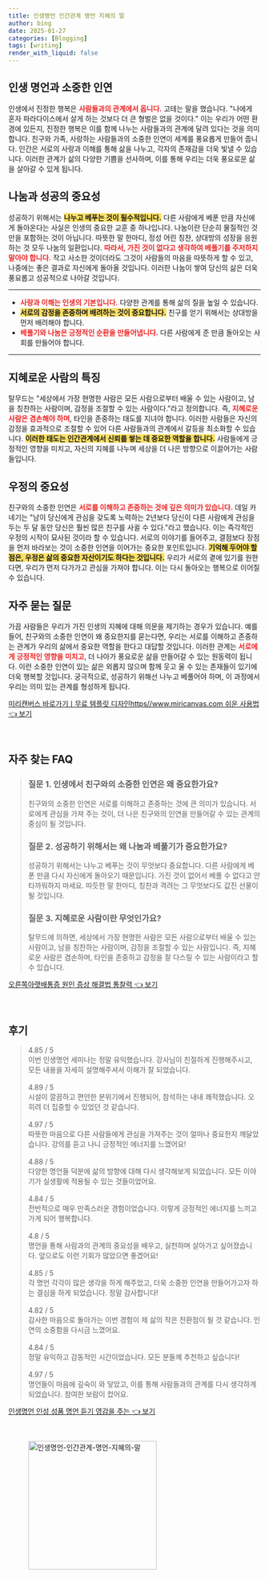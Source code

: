 ```yaml
---
title: 인생명언 인간관계 명언 지혜의 말
author: bing
date: 2025-01-27
categories: [Blogging]
tags: [writing]
render_with_liquid: false
---
```



<h2 id='인생_명언과_소중한_인연'>인생 명언과 소중한 인연</h2>

<p>인생에서 진정한 행복은 <b><span style="color: #ee2323;">사람들과의 관계에서 옵니다.</span></b> 고테는 말을 했습니다. "나에게 혼자 파라다이스에서 살게 하는 것보다 더 큰 형벌은 없을 것이다." 이는 우리가 어떤 환경에 있든지, 진정한 행복은 이를 함께 나누는 사람들과의 관계에 달려 있다는 것을 의미합니다. 친구와 가족, 사랑하는 사람들과의 소중한 인연이 세계를 풍요롭게 만들어 줍니다. 인간은 서로의 사랑과 이해를 통해 삶을 나누고, 각자의 존재감을 더욱 빛낼 수 있습니다. 이러한 관계가 삶의 다양한 기쁨을 선사하며, 이를 통해 우리는 더욱 풍요로운 삶을 살아갈 수 있게 됩니다.</p>

<h2 id='나눔과_성공의_중요성'>나눔과 성공의 중요성</h2>

<p>성공하기 위해서는 <b><span style="background-color: #ffe066;">나누고 베푸는 것이 필수적입니다.</span></b> 다른 사람에게 베푼 만큼 자신에게 돌아온다는 사실은 인생의 중요한 교훈 중 하나입니다. 나눔이란 단순히 물질적인 것만을 포함하는 것이 아닙니다. 따뜻한 말 한마디, 정성 어린 칭찬, 상대방의 성장을 응원하는 것 모두 나눔의 일환입니다. <b><span style="color: #ee2323;">따라서, 가진 것이 없다고 생각하여 베풀기를 주저하지 말아야 합니다.</span></b> 작고 사소한 것이더라도 그것이 사람들의 마음을 따뜻하게 할 수 있고, 나중에는 좋은 결과로 자신에게 돌아올 것입니다. 이러한 나눔이 쌓여 당신의 삶은 더욱 풍요롭고 성공적으로 나아갈 것입니다.</p>

<hr />

<ul>
    <li><b><span style="color: #ee2323;">사랑과 이해는 인생의 기본입니다.</span></b> 다양한 관계를 통해 삶의 질을 높일 수 있습니다.</li>
    <li><b><span style="background-color: #ffe066;">서로의 감정을 존중하며 배려하는 것이 중요합니다.</span></b> 친구를 얻기 위해서는 상대방을 먼저 배려해야 합니다.</li>
    <li><b><span style="color: #ee2323;">베풀기와 나눔은 긍정적인 순환을 만들어냅니다.</span></b> 다른 사람에게 준 만큼 돌아오는 사회를 만들어야 합니다.</li>
</ul>

<hr />

<h2 id='지혜로운_사람의_특징'>지혜로운 사람의 특징</h2>

<p>탈무드는 "세상에서 가장 현명한 사람은 모든 사람으로부터 배울 수 있는 사람이고, 남을 칭찬하는 사람이며, 감정을 조절할 수 있는 사람이다."라고 정의합니다. 즉, <b><span style="color: #ee2323;">지혜로운 사람은 겸손해야 하며</span></b>, 타인을 존중하는 태도를 지녀야 합니다. 이러한 사람들은 자신의 감정을 효과적으로 조절할 수 있어 다른 사람들과의 관계에서 갈등을 최소화할 수 있습니다. <b><span style="background-color: #ffe066;">이러한 태도는 인간관계에서 신뢰를 쌓는 데 중요한 역할을 합니다.</span></b> 사람들에게 긍정적인 영향을 미치고, 자신의 지혜를 나누며 세상을 더 나은 방향으로 이끌어가는 사람들입니다.</p>

<h2 id='우정의_중요성'>우정의 중요성</h2>

<p>친구와의 소중한 인연은 <b><span style="color: #ee2323;">서로를 이해하고 존중하는 것에 깊은 의미가 있습니다.</span></b> 데일 카네기는 "남이 당신에게 관심을 갖도록 노력하는 2년보다 당신이 다른 사람에게 관심을 두는 두 달 동안 당신은 훨씬 많은 친구를 사귈 수 있다."라고 했습니다. 이는 즉각적인 우정의 시작이 묘사된 것이라 할 수 있습니다. 서로의 이야기를 들어주고, 결점보다 장점을 먼저 바라보는 것이 소중한 인연을 이어가는 중요한 포인트입니다. <b><span style="background-color: #ffe066;">기억해 두어야 할 점은, 우정은 삶의 중요한 자산이기도 하다는 것입니다.</span></b> 우리가 서로의 곁에 있기를 원한다면, 우리가 먼저 다가가고 관심을 가져야 합니다. 이는 다시 돌아오는 행복으로 이어질 수 있습니다.</p>

<h2 id='자주_묻는_질문'>자주 묻는 질문</h2>

<p>가끔 사람들은 우리가 가진 인생의 지혜에 대해 의문을 제기하는 경우가 있습니다. 예를 들어, 친구와의 소중한 인연이 왜 중요한지를 묻는다면, 우리는 서로를 이해하고 존중하는 관계가 우리의 삶에서 중요한 역할을 한다고 대답할 것입니다. 이러한 관계는 <b><span style="color: #ee2323;">서로에게 긍정적인 영향을 미치고</span></b>, 더 나아가 풍요로운 삶을 만들어갈 수 있는 원동력이 됩니다. 이런 소중한 인연이 있는 삶은 외롭지 않으며 함께 웃고 울 수 있는 존재들이 있기에 더욱 행복할 것입니다. 궁극적으로, 성공하기 위해선 나누고 베풀어야 하며, 이 과정에서 우리는 의미 있는 관계를 형성하게 됩니다.</p>


<p><a class="click-button" title="미리캔버스 바로가기ㅣ무료 템플릿 디자인https//www.miricanvas.com 쉬운 사용법" href="https://afficreate.github.io/posts/%EB%AF%B8%EB%A6%AC%EC%BA%94%EB%B2%84%EC%8A%A4-%EB%B0%94%EB%A1%9C%EA%B0%80%EA%B8%B0%E3%85%A3%EB%AC%B4%EB%A3%8C-%ED%85%9C%ED%94%8C%EB%A6%BF-%EB%94%94%EC%9E%90%EC%9D%B8httpswww.miricanvas.com-%EC%89%AC%EC%9A%B4-%EC%82%AC%EC%9A%A9%EB%B2%95/" rel="dofollow">미리캔버스 바로가기ㅣ무료 템플릿 디자인https//www.miricanvas.com 쉬운 사용법 👈 보기</a></p><br>
<h2 id='자주_찾는_FAQ'>자주 찾는 FAQ</h2>
<div itemscope="" itemtype="https://schema.org/FAQPage"> 
<blockquote> 
<div itemscope="" itemprop="mainEntity" itemtype="https://schema.org/Question"> 
<h3 itemprop="name">질문 1. 인생에서 친구와의 소중한 인연은 왜 중요한가요?</h3> 
<div itemscope="" itemprop="acceptedAnswer" itemtype="https://schema.org/Answer"> 
<span itemprop="text"> 
<p>친구와의 소중한 인연은 서로를 이해하고 존중하는 것에 큰 의미가 있습니다. 서로에게 관심을 가져 주는 것이, 더 나은 친구와의 인연을 만들어갈 수 있는 관계의 중심이 될 것입니다.</p> 
</span> 
</div> 
</div> 

<div itemscope="" itemprop="mainEntity" itemtype="https://schema.org/Question"> 
<h3 itemprop="name">질문 2. 성공하기 위해서는 왜 나눔과 베풀기가 중요한가요?</h3> 
<div itemscope="" itemprop="acceptedAnswer" itemtype="https://schema.org/Answer"> 
<span itemprop="text"> 
<p>성공하기 위해서는 나누고 베푸는 것이 무엇보다 중요합니다. 다른 사람에게 베푼 만큼 다시 자신에게 돌아오기 때문입니다. 가진 것이 없어서 베풀 수 없다고 안타까워하지 마세요. 따듯한 말 한마디, 칭찬과 격려는 그 무엇보다도 값진 선물이 될 것입니다.</p> 
</span> 
</div> 
</div> 

<div itemscope="" itemprop="mainEntity" itemtype="https://schema.org/Question"> 
<h3 itemprop="name">질문 3. 지혜로운 사람이란 무엇인가요?</h3> 
<div itemscope="" itemprop="acceptedAnswer" itemtype="https://schema.org/Answer"> 
<span itemprop="text"> 
<p>탈무드에 의하면, 세상에서 가장 현명한 사람은 모든 사람으로부터 배울 수 있는 사람이고, 남을 칭찬하는 사람이며, 감정을 조절할 수 있는 사람입니다. 즉, 지혜로운 사람은 겸손하며, 타인을 존중하고 감정을 잘 다스릴 수 있는 사람이라고 할 수 있습니다.</p> 
</span> 
</div> 
</div> 
</blockquote> 
</div>
<p><a class="click-button" title="오른쪽아랫배통증 원인 증상 해결법 통찰력" href="https://afficreate.github.io/posts/%EC%98%A4%EB%A5%B8%EC%AA%BD%EC%95%84%EB%9E%AB%EB%B0%B0%ED%86%B5%EC%A6%9D-%EC%9B%90%EC%9D%B8-%EC%A6%9D%EC%83%81-%ED%95%B4%EA%B2%B0%EB%B2%95-%ED%86%B5%EC%B0%B0%EB%A0%A5/" rel="dofollow">오른쪽아랫배통증 원인 증상 해결법 통찰력 👈 보기</a></p><br>
<h2 id='후기'>후기</h2>
<div itemscope itemtype="https://schema.org/Product">
  <blockquote>
  <div itemprop="review" itemscope itemtype="https://schema.org/Review">
      <div itemprop="reviewRating" itemscope itemtype="https://schema.org/Rating"> <span itemprop="ratingValue">4.85</span> / <span itemprop="bestRating">5</span> </div>
      <span itemprop="reviewBody">이번 인생명언 세미나는 정말 유익했습니다. 강사님이 친절하게 진행해주시고, 모든 내용을 자세히 설명해주셔서 이해가 잘 되었습니다.</span>
  </div>
  <br>
  <div itemprop="review" itemscope itemtype="https://schema.org/Review">
      <div itemprop="reviewRating" itemscope itemtype="https://schema.org/Rating"> <span itemprop="ratingValue">4.89</span> / <span itemprop="bestRating">5</span> </div>
      <span itemprop="reviewBody">시설이 깔끔하고 편안한 분위기에서 진행되어, 참석하는 내내 쾌적했습니다. 오히려 더 집중할 수 있었던 것 같습니다.</span>
  </div>
  <br>
  <div itemprop="review" itemscope itemtype="https://schema.org/Review">
      <div itemprop="reviewRating" itemscope itemtype="https://schema.org/Rating"> <span itemprop="ratingValue">4.97</span> / <span itemprop="bestRating">5</span> </div>
      <span itemprop="reviewBody">따뜻한 마음으로 다른 사람들에게 관심을 가져주는 것이 얼마나 중요한지 깨달았습니다. 강의를 듣고 나니 긍정적인 에너지를 느꼈어요!</span>
  </div>
  <br>
  <div itemprop="review" itemscope itemtype="https://schema.org/Review">
      <div itemprop="reviewRating" itemscope itemtype="https://schema.org/Rating"> <span itemprop="ratingValue">4.88</span> / <span itemprop="bestRating">5</span> </div>
      <span itemprop="reviewBody">다양한 명언들 덕분에 삶의 방향에 대해 다시 생각해보게 되었습니다. 모든 이야기가 실생활에 적용될 수 있는 것들이었어요.</span>
  </div>
  <br>
  <div itemprop="review" itemscope itemtype="https://schema.org/Review">
      <div itemprop="reviewRating" itemscope itemtype="https://schema.org/Rating"> <span itemprop="ratingValue">4.84</span> / <span itemprop="bestRating">5</span> </div>
      <span itemprop="reviewBody">전반적으로 매우 만족스러운 경험이었습니다. 이렇게 긍정적인 에너지를 느끼고 가게 되어 행복합니다.</span>
  </div>
  <br>
  <div itemprop="review" itemscope itemtype="https://schema.org/Review">
      <div itemprop="reviewRating" itemscope itemtype="https://schema.org/Rating"> <span itemprop="ratingValue">4.8</span> / <span itemprop="bestRating">5</span> </div>
      <span itemprop="reviewBody">명언을 통해 사람과의 관계의 중요성을 배우고, 실천하며 살아가고 싶어졌습니다. 앞으로도 이런 기회가 많았으면 좋겠어요!</span>
  </div>
  <br>
  <div itemprop="review" itemscope itemtype="https://schema.org/Review">
      <div itemprop="reviewRating" itemscope itemtype="https://schema.org/Rating"> <span itemprop="ratingValue">4.85</span> / <span itemprop="bestRating">5</span> </div>
      <span itemprop="reviewBody">각 명언 각각이 많은 생각을 하게 해주었고, 더욱 소중한 인연을 만들어가고자 하는 결심을 하게 되었습니다. 정말 감사합니다!</span>
  </div>
  <br>
  <div itemprop="review" itemscope itemtype="https://schema.org/Review">
      <div itemprop="reviewRating" itemscope itemtype="https://schema.org/Rating"> <span itemprop="ratingValue">4.82</span> / <span itemprop="bestRating">5</span> </div>
      <span itemprop="reviewBody">감사한 마음으로 돌아가는 이번 경험이 제 삶의 작은 전환점이 될 것 같습니다. 인연의 소중함을 다시금 느꼈어요.</span>
  </div>
  <br>
  <div itemprop="review" itemscope itemtype="https://schema.org/Review">
      <div itemprop="reviewRating" itemscope itemtype="https://schema.org/Rating"> <span itemprop="ratingValue">4.84</span> / <span itemprop="bestRating">5</span> </div>
      <span itemprop="reviewBody">정말 유익하고 감동적인 시간이었습니다. 모든 분들께 추천하고 싶습니다!</span>
  </div>
  <br>
  <div itemprop="review" itemscope itemtype="https://schema.org/Review">
      <div itemprop="reviewRating" itemscope itemtype="https://schema.org/Rating"> <span itemprop="ratingValue">4.97</span> / <span itemprop="bestRating">5</span> </div>
      <span itemprop="reviewBody">명언들이 마음에 깊숙이 와 닿았고, 이를 통해 사람들과의 관계를 다시 생각하게 되었습니다. 참여한 보람이 컸어요.</span>
  </div>
  </blockquote>
</div>
<p><a class="click-button" title="인생명언 인성 성품 명언 듣기 영감을 주는" href="https://afficreate.github.io/posts/%EC%9D%B8%EC%83%9D%EB%AA%85%EC%96%B8-%EC%9D%B8%EC%84%B1-%EC%84%B1%ED%92%88-%EB%AA%85%EC%96%B8-%EB%93%A3%EA%B8%B0-%EC%98%81%EA%B0%90%EC%9D%84-%EC%A3%BC%EB%8A%94/" rel="dofollow">인생명언 인성 성품 명언 듣기 영감을 주는 👈 보기</a></p><br>
<figure class="image"><img src="https://afficreate.github.io/assets/img/thumbnail/인생명언-인간관계-명언-지혜의-말.webp" alt="인생명언-인간관계-명언-지혜의-말" width="256" height="256"></figure>